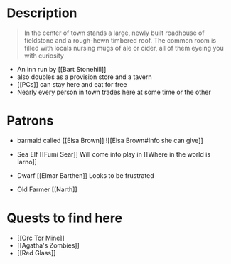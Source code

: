 # Description
> In the center of town stands a large, newly built roadhouse
of fieldstone and a rough-hewn timbered roof. The common room
is filled with locals nursing mugs of ale or cider, all of them
eyeing you with curiosity

- An inn run by [[Bart Stonehill]]
- also doubles as a provision store and a tavern
- [[PCs]] can stay here and eat for free 
- Nearly every person in town trades here at some time or the other

# Patrons 
- barmaid called [[Elsa Brown]]
	![[Elsa Brown#Info she can give]]
	
- Sea Elf [[Fumi Sear]]
	Will come into play in [[Where in the world is Iarno]]
- Dwarf [[Elmar Barthen]]
	Looks to be frustrated
- Old Farmer [[Narth]]

# Quests to find here
- [[Orc Tor Mine]]
- [[Agatha's Zombies]]
- [[Red Glass]]